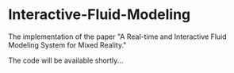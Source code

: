 # Interactive-Fluid-Modeling

The implementation of the paper "A Real-time and Interactive Fluid Modeling System for Mixed Reality."

The code will be available shortly...
